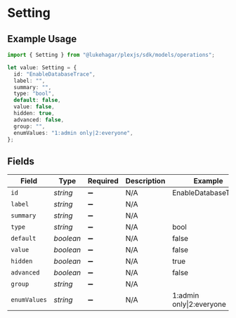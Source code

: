 # Setting

## Example Usage

```typescript
import { Setting } from "@lukehagar/plexjs/sdk/models/operations";

let value: Setting = {
  id: "EnableDatabaseTrace",
  label: "",
  summary: "",
  type: "bool",
  default: false,
  value: false,
  hidden: true,
  advanced: false,
  group: "",
  enumValues: "1:admin only|2:everyone",
};
```

## Fields

| Field                   | Type                    | Required                | Description             | Example                 |
| ----------------------- | ----------------------- | ----------------------- | ----------------------- | ----------------------- |
| `id`                    | *string*                | :heavy_minus_sign:      | N/A                     | EnableDatabaseTrace     |
| `label`                 | *string*                | :heavy_minus_sign:      | N/A                     |                         |
| `summary`               | *string*                | :heavy_minus_sign:      | N/A                     |                         |
| `type`                  | *string*                | :heavy_minus_sign:      | N/A                     | bool                    |
| `default`               | *boolean*               | :heavy_minus_sign:      | N/A                     | false                   |
| `value`                 | *boolean*               | :heavy_minus_sign:      | N/A                     | false                   |
| `hidden`                | *boolean*               | :heavy_minus_sign:      | N/A                     | true                    |
| `advanced`              | *boolean*               | :heavy_minus_sign:      | N/A                     | false                   |
| `group`                 | *string*                | :heavy_minus_sign:      | N/A                     |                         |
| `enumValues`            | *string*                | :heavy_minus_sign:      | N/A                     | 1:admin only\|2:everyone |